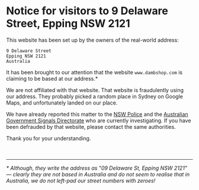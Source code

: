 # Notice for visitors to 9 Delaware Street, Epping NSW 2121

This website has been set up by the owners of the real-world address:

```
9 Delaware Street
Epping NSW 2121
Australia
```

It has been brought to our attention that the website `www.dambshop.com` is claiming to be based at our address.*

We are not affiliated with that website. That website is fraudulently using our address. They probably picked a random place in Sydney on Google Maps, and unfortunately landed on our place.

We have already reported this matter to the [NSW Police](https://www.police.nsw.gov.au/) and the [Australian Government Signals Directorate](https://www.asd.gov.au/cyber) who are currently investigating. If you have been defrauded by that website, please contact the same authorities.

Thank you for your understanding.
<br />
<br />
<br />

---

_* Although, they write the address as "09 Delaware St, Epping NSW 2121" &mdash; clearly they are not based in Australia and do not seem to realise that in Australia, we do not left-pad our street numbers with zeroes!_
